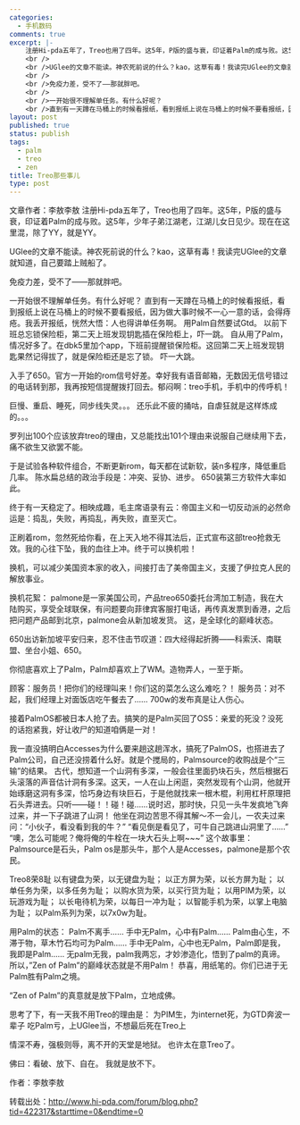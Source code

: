 ```yaml
--- 
categories: 
  - 手机数码
comments: true
excerpt: |-
    注册Hi-pda五年了，Treo也用了四年。这5年，P版的盛与衰，印证着Palm的成与败。这5年，少年子弟江湖老，江湖儿女日见少。现在在这里混，除了YY，就是YY。
    <br />
    <br />UGlee的文章不能读。神农死前说的什么？kao，这草有毒！我读完UGlee的文章就知道，自己要踏上贼船了。
    <br />
    <br />免疫力差，受不了——那就胖吧。
    <br />
    <br />一开始很不理解单任务。有什么好呢？
    <br />直到有一天蹲在马桶上的时候看报纸，看到报纸上说在马桶上的时候不要看报纸，因为做大事时候不一心一意的话，会得痔疮。我丢开报纸，恍然大悟：人也得讲单任务啊。
layout: post
published: true
status: publish
tags: 
  - palm
  - treo
  - zen
title: Treo那些事儿
type: post
---
```

文章作者：李敖李敖
注册Hi-pda五年了，Treo也用了四年。这5年，P版的盛与衰，印证着Palm的成与败。这5年，少年子弟江湖老，江湖儿女日见少。现在在这里混，除了YY，就是YY。

UGlee的文章不能读。神农死前说的什么？kao，这草有毒！我读完UGlee的文章就知道，自己要踏上贼船了。

免疫力差，受不了——那就胖吧。

一开始很不理解单任务。有什么好呢？
直到有一天蹲在马桶上的时候看报纸，看到报纸上说在马桶上的时候不要看报纸，因为做大事时候不一心一意的话，会得痔疮。我丢开报纸，恍然大悟：人也得讲单任务啊。
<span id="more-198"> </span>
用Palm自然要试Gtd。
以前下班总忘锁保险柜，第二天上班发现钥匙插在保险柜上，吓一跳。
自从用了Palm，情况好多了。在dbk5里加个app，下班前提醒锁保险柜。这回第二天上班发现钥匙果然记得拔了，就是保险柜还是忘了锁。
吓一大跳。

入手了650。官方一开始的rom信号好差。幸好我有语音邮箱，无数因无信号错过的电话转到那，我再按短信提醒拨打回去。郁闷啊：treo手机，手机中的传呼机！

巨慢、重启、睡死，同步线失灵。。。
还乐此不疲的捅咕，自虐狂就是这样炼成的。。。

罗列出100个应该放弃treo的理由，又总能找出101个理由来说服自己继续用下去，痛不欲生又欲罢不能。

<!--more-->

于是试验各种软件组合，不断更新rom，每天都在试新软，装n多程序，降低重启几率。
陈水扁总结的政治手段是：冲突、妥协、进步。
650装第三方软件大率如此。

终于有一天稳定了。相映成趣，毛主席语录有云：帝国主义和一切反动派的必然命运是：捣乱，失败，再捣乱，再失败，直至灭亡。

正刷着rom，忽然死给你看，在上天入地不得其法后，正式宣布这部treo抢救无效。我的心往下坠，我的血往上冲。终于可以换机啦！

换机，可以减少美国资本家的收入，间接打击了美帝国主义，支援了伊拉克人民的解放事业。

换机花絮：
palmone是一家美国公司，产品treo650委托台湾加工制造，我在大陆购买，享受全球联保，有问题要向菲律宾客服打电话，再传真发票到香港，之后把问题产品邮到北京，palmone会从新加坡发货。
这，是全球化的巅峰状态。

650出访新加坡平安归来，忍不住击节叹道：四大经得起折腾——科索沃、南联盟、坐台小姐、650。

你彻底喜欢上了Palm，Palm却喜欢上了WM。造物弄人，一至于斯。

顾客：服务员！把你们的经理叫来！你们这的菜怎么这么难吃？！
服务员：对不起，我们经理上对面饭店吃午餐去了……
700w的发布真是让人伤心。

接着PalmOS都被日本人抢了去。搞笑的是Palm买回了OS5：亲爱的死没？没死的话抱紧我，好让收尸的知道咱俩是一对！

我一直没搞明白Accesses为什么要来趟这趟浑水，搞死了PalmOS，也搭进去了Palm公司，自己还没捞着什么好。就是个搅局的，Palmsource的收购战是个“三输”的结果。
古代，想知道一个山洞有多深，一般会往里面扔块石头，然后根据石头滚落的声音估计洞有多深。这天，一人在山上闲逛，突然发现有个山洞，他就开始琢磨这洞有多深，恰巧身边有块巨石，于是他就找来一根木棍，利用杠杆原理把石头弄进去。只听——碰！！碰！碰……说时迟，那时快，只见一头牛发疯地飞奔过来，并一下子跳进了山洞！
他坐在洞边苦思不得其解～不一会儿，一农夫过来问：“小伙子，看没看到我的牛？”
“看见倒是看见了，可牛自己跳进山洞里了……”
“噢，怎么可能呢？俺将俺的牛栓在一块大石头上啊~~~”
这个故事里：Palmsource是石头，Palm os是那头牛，那个人是Accesses，palmone是那个农民。

Treo8荣8耻
以有键盘为荣，以无键盘为耻；
以正方屏为荣，以长方屏为耻；
以单任务为荣，以多任务为耻；
以购水货为荣，以买行货为耻；
以用PIM为荣，以玩游戏为耻；
以长电待机为荣，以每日一冲为耻；
以智能手机为荣，以掌上电脑为耻；
以Palm系列为荣，以7x0w为耻。

用Palm的状态：
Palm不离手……
手中无Palm，心中有Palm……
Palm由心生，不滞于物，草木竹石均可为Palm……
手中无Palm，心中也无Palm，Palm即是我，我即是Palm……
无palm无我，palm我两忘，才妙渗造化，悟到了palm的真谛。
所以，”Zen of Palm”的巅峰状态就是不用Palm！
恭喜，用纸笔的。你们已进于无Palm胜有Palm之境。

“Zen of Palm”的真意就是放下Palm，立地成佛。

思考了下，有一天我不用Treo的理由是：
为PIM生，为internet死，为GTD奔波一辈子
吃Palm亏，上UGlee当，不想最后死在Treo上

情深不寿，强极则辱，离不开的天堂是地狱。
也许太在意Treo了。

佛曰：看破、放下、自在。
我就是放不下。

作者：李敖李敖

转载出处：http://www.hi-pda.com/forum/blog.php?tid=422317&starttime=0&endtime=0
